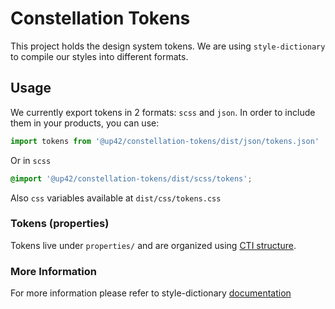 # Constellation Tokens

This project holds the design system tokens. We are using `style-dictionary` to compile our styles into different formats.

## Usage

We currently export tokens in 2 formats: `scss` and `json`. In order to include them in your products, you can use:

```js
import tokens from '@up42/constellation-tokens/dist/json/tokens.json'
```

Or in `scss`

```scss
@import '@up42/constellation-tokens/dist/scss/tokens';
```

Also `css` variables available at `dist/css/tokens.css`

### Tokens (properties)

Tokens live under `properties/` and are organized using [CTI structure](https://amzn.github.io/style-dictionary/#/properties?id=category-type-item).

### More Information

For more information please refer to style-dictionary [documentation](https://amzn.github.io/style-dictionary/)
